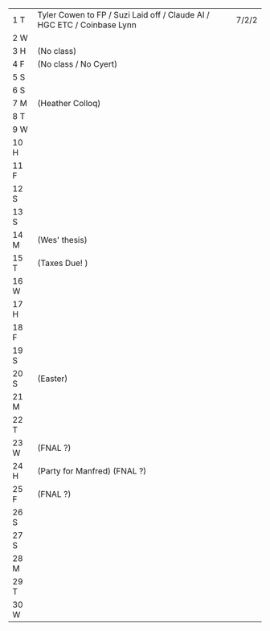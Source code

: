 |      |                                                                         |       |
| ---- | ----------------------------------------------------------------------- | ----- |
| 1  T | Tyler Cowen to FP / Suzi Laid off / Claude AI / HGC ETC / Coinbase Lynn | 7/2/2 |
| 2  W |                                                                         |       |
| 3  H | (No class)                                                              |       |
| 4  F | (No class / No Cyert)                                                   |       |
| 5  S |                                                                         |       |
| 6  S |                                                                         |       |
| 7  M | (Heather Colloq)                                                        |       |
| 8  T |                                                                         |       |
| 9  W |                                                                         |       |
| 10 H |                                                                         |       |
| 11 F |                                                                         |       |
| 12 S |                                                                         |       |
| 13 S |                                                                         |       |
| 14 M | (Wes' thesis)                                                           |       |
| 15 T | (Taxes Due! )                                                           |       |
| 16 W |                                                                         |       |
| 17 H |                                                                         |       |
| 18 F |                                                                         |       |
| 19 S |                                                                         |       |
| 20 S | (Easter)                                                                |       |
| 21 M |                                                                         |       |
| 22 T |                                                                         |       |
| 23 W | (FNAL ?)                                                                |       |
| 24 H | (Party for Manfred) (FNAL ?)                                            |       |
| 25 F | (FNAL ?)                                                                |       |
| 26 S |                                                                         |       |
| 27 S |                                                                         |       |
| 28 M |                                                                         |       |
| 29 T |                                                                         |       |
| 30 W |                                                                         |       |
